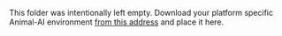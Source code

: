 This folder was intentionally left empty. Download your platform specific Animal-AI environment [from this address](https://drive.google.com/drive/folders/1CkqmZ_rxsvPa8aTS3qhllTvb9uDCjRvg?usp=sharing) and place it here.
